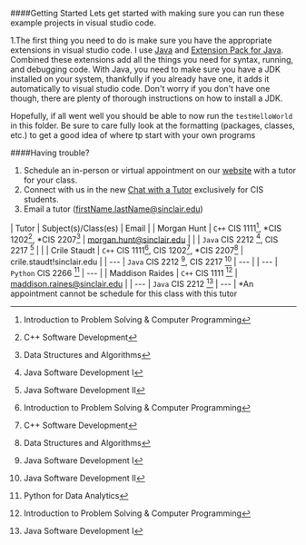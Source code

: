 ####Getting Started
 Lets get started with making sure you can run these example projects in visual studio code.

 1.The first thing you need to do is make sure you have the appropriate extensions in visual studio
 code. I use [Java](https://marketplace.visualstudio.com/items?itemName=Oracle.oracle-java) and [Extension Pack for Java](https://marketplace.visualstudio.com/items?itemName=vscjava.vscode-java-pack).
 Combined these extensions add all the things you need for syntax, running, and debugging code. With Java, you need to make sure you have a JDK installed on your system, thankfully if you already have one, it adds it automatically to visual studio code. Don't worry if you don't have one though, there are plenty of thorough instructions on how to install a JDK.

 Hopefully, if all went well you should be able to now run the `testHelloWorld` in this folder. Be sure to care fully look at the formatting (packages, classes, etc.) to get a good idea of where tp start with your own programs

 ####Having trouble?
 1. Schedule an in-person or virtual appointment on our [website](https://sinclair.edu/services/academic/tlc/) with a tutor for your class.
 2. Connect with us in the new [Chat with a Tutor](https://libanswers.sinclair.edu/chat/widget/0761f2eab578aad4d5b6378831a83d0c63fa133b8149726d7c7d5d1521769a41) exclusively for CIS students.
 3. Email a tutor (firstName.lastName@sinclair.edu)


 | Tutor | Subject(s)/Class(es) | Email |
 | Morgan Hunt | `C++` CIS 1111[^1], *CIS 1202[^2], *CIS 2207[^3] | morgan.hunt@sinclair.edu |
 |             | `Java` CIS 2212 [^4], CIS 2217 [^5]              |                          |
 | Crile Staudt | `C++` CIS 1111[^1], CIS 1202[^2], *CIS 2207[^3] | crile.staudt!sinclair.edu |
 | --- | `Java` CIS 2212 [^4], CIS 2217 [^5] |  ---  |
 | --- | `Python` CIS 2266 [^6] | --- |
 | Maddison Raides | `C++` CIS 1111 [^1] | maddison.raines@sinclair.edu |
 | --- | `Java` CIS 2212 [^4] | --- |
 *An appointment cannot be schedule for this class with this tutor

[^1]: Introduction to Problem Solving & Computer Programming
[^2]: C++ Software Development
[^3]: Data Structures and Algorithms
[^4]: Java Software Development I
[^5]: Java Software Development II
[^6]: Python for Data Analytics 
